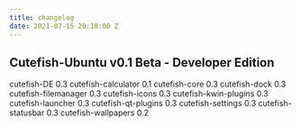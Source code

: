 ```yaml
---
title: changelog
date: 2021-07-15 20:18:00 Z
---
```


## **Cutefish-Ubuntu v0.1 Beta - Developer Edition**

cutefish-DE            0.3
cutefish-calculator    0.1
cutefish-core          0.3 
cutefish-dock          0.3 
cutefish-filemanager   0.3 
cutefish-icons         0.3 
cutefish-kwin-plugins  0.3 
cutefish-launcher      0.3 
cutefish-qt-plugins    0.3
cutefish-settings      0.3
cutefish-statusbar     0.3
cutefish-wallpapers    0.2